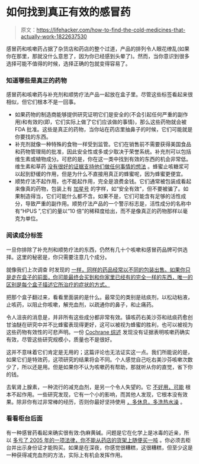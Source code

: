 # 如何找到真正有效的感冒药

> 原文：<https://lifehacker.com/how-to-find-the-cold-medicines-that-actually-work-1822637530>

感冒药和咳嗽药占据了杂货店和药店的整个过道，产品的排列令人眼花缭乱(如果你在那里，那就没什么意思了，因为你已经感到头晕了)。然而，当你意识到很多选择可能不值得的时候，选择正确的包就变得容易了。



### 知道哪些是真正的药物

感冒药和咳嗽药与补充剂和顺势疗法产品一起放在盒子里。尽管这些标签看起来很相似，但它们根本不是一回事。

*   如果药物的制造商能够提供研究证明它们是安全的(不会引起任何严重的副作用)和有效的(即，它们实际上做了它们应该做的事情)，那么这些药物就会被 FDA 批准。这些是真正的药物，当你站在药店里抽鼻子的时候，它们可能就是你要找的东西。
*   补充剂就像一种特殊的食物一样受到监管。它们在销售前不需要获得美国食品和药物管理局的批准，因此安全性或多或少取决于荣誉系统。补充剂可以包括维生素或植物成分。可悲的是，你在这一类中找到有效的东西的机会非常低。维生素和草药 [没有很好的证据支持他们做任何事情的想法](https://vitals.lifehacker.com/immune-boosting-supplements-won-t-protect-you-from-ba-1804490868) 。蜂蜜止咳糖浆可以起到舒缓的作用，但是为什么不直接用真正的蜂蜜呢，因为蜂蜜更便宜。
*   顺势疗法不起作用，也不能起作用，完全是浪费金钱。它们通常被包装成看起来像真的药物，包装上有 [加星号](https://vitals.lifehacker.com/homeopathic-drugs-will-have-to-carry-disclaimers-that-1789668005) 的字样，如“安全有效”，但不要被骗了。如果制造得当，它们可能什么都不含。如果不是，它们可能含有足够的活性成分，导致严重的副作用。顺势疗法产品的一个警示标志是，活性成分的名称中有“HPUS ”,它们的量以“10 倍”的稀释度给出，而不是像真正的药物那样以毫克为单位。

### 阅读成分标签

一旦你排除了补充剂和顺势疗法的东西，仍然有几十个咳嗽和感冒药品牌可供选择。这里的秘密是，你只需要注意几个成分。

就像我们上次调查 时发现的 [一样，同样的药品经常以不同的包装出售。如果你只是走在盒子的前面，你可能最终会买到和你家里已经有的完全一样的东西，唯一的区别是每个盒子描述它所治疗的症状的方式。](https://lifehacker.com/how-to-make-sense-of-the-countless-confusing-cold-medi-1731341728)

把那个盒子翻过来，看看里面装的是什么。最常见的类别是祛痰剂，以松动粘液，止咳药，以阻止你咳嗽，解充血剂，以疏通你的鼻子，和止痛药。

令人沮丧的消息是，并非所有这些成分都非常有效。镇咳药右美沙芬和祛痰药愈创甘油醚在研究中并不比蜂蜜表现得更好，这可以被视为蜂蜜的胜利，也可以被视为这些药物有效性的可悲声明。一份 [Cochrane 综述](https://theconversation.com/health-check-do-cough-medicines-work-62425) 发现没有证据表明咳嗽药确实有效，尽管这些研究规模小，质量也不是很好。

这并不意味着它们肯定是无用的；这篇评论也无法证实这一点。我们所能说的是，如果它们是特效药，这项研究的结果将会不同。个人感觉自己吃右美沙芬咳嗽次数少了，所以还是用。但是如果你不认为咳嗽药有帮助，那就听从你的直觉，省下你的钱。

去氧肾上腺素，一种流行的减充血剂，是另一个令人失望的。它 [不好用，可能](https://www.washingtonpost.com/news/wonk/wp/2015/11/04/the-truth-about-cold-medicine/?utm_term=.8eb4e4d04d43) 根本不起作用。一些研究发现，它有一个小的影响，而其他人发现，它根本没有效果。除非你有过非常棒的经历，否则你最好坚持使用 [，多休息，多洗热水澡](https://lifehacker.com/how-to-most-effectively-battle-the-common-cold-5686387) 。

### 看看柜台后面

有一种感冒药看起来确实很有效:伪麻黄碱。问题是它在化学上是冰毒的近亲，所以 [多亏了 2005 年的一项法律，你不能从药店的货架上随便买一吨](https://www.acsh.org/news/2017/09/12/why-sudafed-behind-counter-meth-chemistry-lesson-11812) 。你必须去柜台并出示身份证才能购买。如果是在深夜，你感觉很糟糕，这很糟糕，但至少这是一种获得减充血剂的方法，实际上有机会发挥作用。